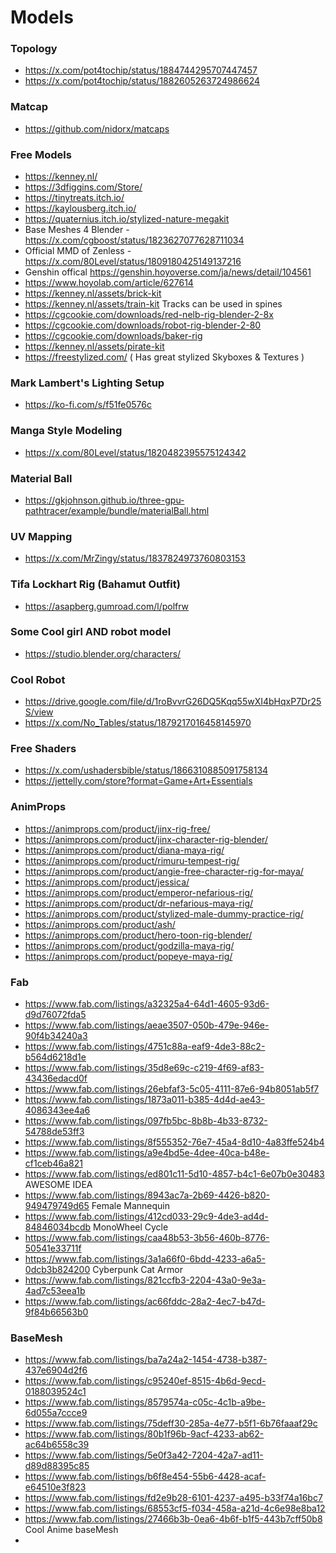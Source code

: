 # Models

### Topology
- https://x.com/pot4tochip/status/1884744295707447457
- https://x.com/pot4tochip/status/1882605263724986624

### Matcap
- https://github.com/nidorx/matcaps

### Free Models
- https://kenney.nl/
- https://3dfiggins.com/Store/
- https://tinytreats.itch.io/
- https://kaylousberg.itch.io/
- https://quaternius.itch.io/stylized-nature-megakit
- Base Meshes 4 Blender - https://x.com/cgboost/status/1823627077628711034
- Official MMD of Zenless - https://x.com/80Level/status/1809180425149137216
- Genshin offical https://genshin.hoyoverse.com/ja/news/detail/104561
 - https://www.hoyolab.com/article/627614
- https://kenney.nl/assets/brick-kit
- https://kenney.nl/assets/train-kit Tracks can be used in spines
- https://cgcookie.com/downloads/red-nelb-rig-blender-2-8x
- https://cgcookie.com/downloads/robot-rig-blender-2-80
- https://cgcookie.com/downloads/baker-rig
- https://kenney.nl/assets/pirate-kit
- https://freestylized.com/ ( Has great stylized Skyboxes & Textures )

### Mark Lambert's Lighting Setup
- https://ko-fi.com/s/f51fe0576c

### Manga Style Modeling
- https://x.com/80Level/status/1820482395575124342

### Material Ball
- https://gkjohnson.github.io/three-gpu-pathtracer/example/bundle/materialBall.html

### UV Mapping
- https://x.com/MrZingy/status/1837824973760803153

### Tifa Lockhart Rig (Bahamut Outfit)
- https://asapberg.gumroad.com/l/polfrw

### Some Cool girl AND robot model
- https://studio.blender.org/characters/

### Cool Robot
- https://drive.google.com/file/d/1roBvvrG26DQ5Kqq55wXI4bHqxP7Dr25S/view
- https://x.com/No_Tables/status/1879217016458145970

### Free Shaders
- https://x.com/ushadersbible/status/1866310885091758134
- https://jettelly.com/store?format=Game+Art+Essentials

### AnimProps
- https://animprops.com/product/jinx-rig-free/
- https://animprops.com/product/jinx-character-rig-blender/
- https://animprops.com/product/diana-maya-rig/
- https://animprops.com/product/rimuru-tempest-rig/
- https://animprops.com/product/angie-free-character-rig-for-maya/
- https://animprops.com/product/jessica/
- https://animprops.com/product/emperor-nefarious-rig/
- https://animprops.com/product/dr-nefarious-maya-rig/
- https://animprops.com/product/stylized-male-dummy-practice-rig/
- https://animprops.com/product/ash/
- https://animprops.com/product/hero-toon-rig-blender/
- https://animprops.com/product/godzilla-maya-rig/
- https://animprops.com/product/popeye-maya-rig/

### Fab
- https://www.fab.com/listings/a32325a4-64d1-4605-93d6-d9d76072fda5
- https://www.fab.com/listings/aeae3507-050b-479e-946e-90f4b34240a3
- https://www.fab.com/listings/4751c88a-eaf9-4de3-88c2-b564d6218d1e
- https://www.fab.com/listings/35d8e69c-c219-4f69-af83-43436edacd0f
- https://www.fab.com/listings/26ebfaf3-5c05-4111-87e6-94b8051ab5f7
- https://www.fab.com/listings/1873a011-b385-4d4d-ae43-4086343ee4a6
- https://www.fab.com/listings/097fb5bc-8b8b-4b33-8732-54788de53ff3
- https://www.fab.com/listings/8f555352-76e7-45a4-8d10-4a83ffe524b4
- https://www.fab.com/listings/a9e4bd5e-4dee-40ca-b48e-cf1ceb46a821
- https://www.fab.com/listings/ed801c11-5d10-4857-b4c1-6e07b0e30483 AWESOME IDEA
- https://www.fab.com/listings/8943ac7a-2b69-4426-b820-949479749d65 Female Mannequin
- https://www.fab.com/listings/412cd033-29c9-4de3-ad4d-84846034bcdb MonoWheel Cycle
- https://www.fab.com/listings/caa48b53-3b56-460b-8776-50541e33711f
- https://www.fab.com/listings/3a1a66f0-6bdd-4233-a6a5-0dcb3b824200 Cyberpunk Cat Armor
- https://www.fab.com/listings/821ccfb3-2204-43a0-9e3a-4ad7c53eea1b
- https://www.fab.com/listings/ac66fddc-28a2-4ec7-b47d-9f84b66563b0



### BaseMesh
- https://www.fab.com/listings/ba7a24a2-1454-4738-b387-437e6904d2f6
- https://www.fab.com/listings/c95240ef-8515-4b6d-9ecd-0188039524c1
- https://www.fab.com/listings/8579574a-c05c-4c1b-a9be-6d055a7ccce9
- https://www.fab.com/listings/75deff30-285a-4e77-b5f1-6b76faaaf29c
- https://www.fab.com/listings/80b1f96b-9acf-4233-ab62-ac64b6558c39
- https://www.fab.com/listings/5e0f3a42-7204-42a7-ad11-d89d88395c85
- https://www.fab.com/listings/b6f8e454-55b6-4428-acaf-e64510e3f823
- https://www.fab.com/listings/fd2e9b28-6101-4237-a495-b33f74a16bc7
- https://www.fab.com/listings/68553cf5-f034-458a-a21d-4c6e98e8ba12
- https://www.fab.com/listings/27466b3b-0ea6-4b6f-b1f5-443b7cff50b8 Cool Anime baseMesh
- 